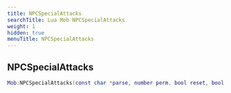 ```yaml
---
title: NPCSpecialAttacks
searchTitle: Lua Mob NPCSpecialAttacks
weight: 1
hidden: true
menuTitle: NPCSpecialAttacks
---
```

## NPCSpecialAttacks
```lua
Mob:NPCSpecialAttacks(const char *parse, number perm, bool reset, bool remove); -- void
```